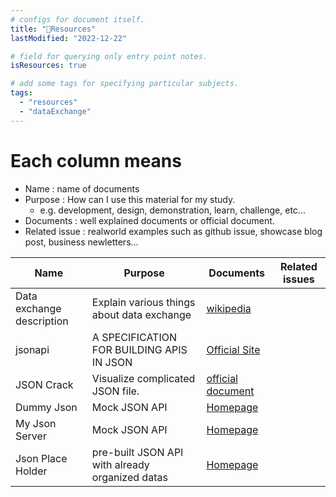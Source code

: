 ```yaml
---
# configs for document itself.
title: "🚚Resources"
lastModified: "2022-12-22"

# field for querying only entry point notes.
isResources: true

# add some tags for specifying particular subjects.
tags:
  - "resources"
  - "dataExchange"
---
```

# Each column means
- Name : name of documents
- Purpose : How can I use this material for my study.
	- e.g. development, design, demonstration, learn, challenge, etc...
- Documents : well explained documents or official document.
- Related issue : realworld examples such as github issue, showcase blog post, business newletters...

| Name                      | Purpose                                         | Documents                                                | Related issues |
| ------------------------- | ----------------------------------------------- | -------------------------------------------------------- | -------------- |
| Data exchange description | Explain various things about data exchange      | [wikipedia](https://en.wikipedia.org/wiki/Data_exchange) |                |
| jsonapi                   | A SPECIFICATION FOR BUILDING APIS IN JSON                                   | [Official Site](https://jsonapi.org/)                                                         |                |
| JSON Crack                | Visualize complicated JSON file.                | [official document](https://jsoncrack.com/editor)        |                |
| Dummy Json                | Mock JSON API                                   | [Homepage](https://dummyjson.com/)                       |                |
| My Json Server            | Mock JSON API                                   | [Homepage](https://my-json-server.typicode.com/)         |                |
| Json Place Holder         | pre-built JSON API with already organized datas | [Homepage](https://jsonplaceholder.typicode.com/)        |                |
